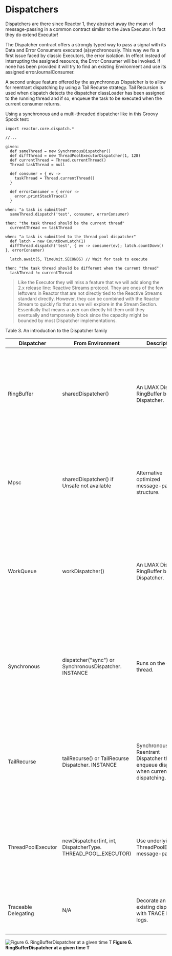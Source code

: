 # Dispatchers
Dispatchers are there since Reactor 1, they abstract away the mean of message-passing in a common contract similar to the Java Executor. In fact they do extend Executor!

The Dispatcher contract offers a strongly typed way to pass a signal with its Data and Error Consumers executed (a)synchronously. This way we fix a first issue faced by classic Executors, the error isolation. In effect instead of interrupting the assigned resource, the Error Consumer will be invoked. If none has been provided it will try to find an existing Environment and use its assigned errorJournalConsumer.

A second unique feature offered by the asynchronous Dispatcher is to allow for reentrant dispatching by using a Tail Recurse strategy. Tail Recursion is used when dispatch detects the dispatcher classLoader has been assigned to the running thread and if so, enqueue the task to be executed when the current consumer returns.

Using a synchronous and a multi-threaded dispatcher like in this Groovy Spock test:

```
import reactor.core.dispatch.*

//...

given:
  def sameThread = new SynchronousDispatcher()
  def diffThread = new ThreadPoolExecutorDispatcher(1, 128)
  def currentThread = Thread.currentThread()
  Thread taskThread = null

  def consumer = { ev ->
    taskThread = Thread.currentThread()
  }

  def errorConsumer = { error ->
    error.printStackTrace()
  }

when: "a task is submitted"
  sameThread.dispatch('test', consumer, errorConsumer)

then: "the task thread should be the current thread"
  currentThread == taskThread

when: "a task is submitted to the thread pool dispatcher"
  def latch = new CountDownLatch(1)
  diffThread.dispatch('test', { ev -> consumer(ev); latch.countDown() }, errorConsumer)

  latch.await(5, TimeUnit.SECONDS) // Wait for task to execute

then: "the task thread should be different when the current thread"
  taskThread != currentThread
```

> Like the Executor they will miss a feature that we will add along the 2.x release line: Reactive Streams protocol. They are ones of the few leftovers in Reactor that are not directly tied to the Reactive Streams standard directly. However, they can be combined with the Reactor Stream to quickly fix that as we will explore in the Stream Section. Essentially that means a user can directly hit them until they eventually and temporarely block since the capacity might be bounded by most Dispatcher implementations.

Table 3. An introduction to the Dispatcher family

Dispatcher|From Environment|Description|Strengths|Weaknesses
----------|----------------|-----------|---------|----------
RingBuffer|sharedDispatcher()|An LMAX Disruptor RingBuffer based Dispatcher.|Small latency peaks tolerated Fastest Async Dispatcher, 10-15M+ dispatch/sec on commodity hardware Support ordering|'Spin' Loop when getting the next slot on full capcity Single Threaded, no concurrent dispatch
Mpsc|sharedDispatcher() if Unsafe not available|Alternative optimized message-passing structure.|Latency peaks tolerated 5-10M+ dispatch/sec on commodity hardware Support ordering|Unbounded and possibly using as much available heap memory as possible \n Single Threaded, no concurrent dispatch
WorkQueue|workDispatcher()|An LMAX Disruptor RingBuffer based Dispatcher.|Latency Peak tolerated for a limited time \n Fastest Multi-Threaded Dispatcher, 5-10M+ dispatch/sec on commodity hardware|'Spin' Loop when getting the next slot on full capcity \n Concurrent dispatch \n Doesn’t support ordering
Synchronous|dispatcher("sync") or SynchronousDispatcher. INSTANCE|Runs on the current thread.|Upstream and Consumer executions are colocated \n Useful for Test support \n Support ordering if the reentrant dispatch is on the current thread|No Tail Recursion support \n Blocking
TailRecurse|tailRecurse() or TailRecurse Dispatcher. INSTANCE|Synchronous Reentrant Dispatcher that enqueue dispatches when currently dispatching.|Upstream and Consumer executions are colocated \n Reduce execution stack, greatly expanded by functional call chains|Unbounded Tail Recurse depth \n Blocking \n Support ordering (Thread Stealing)
ThreadPoolExecutor|newDispatcher(int, int, DispatcherType. THREAD_POOL_EXECUTOR)|Use underlying ThreadPoolExecutor message-passing|Multi-Threaded \n Blocking Consumers, permanent latency tolerated \n 1-5M+ dispatch/sec on commodity hardware|Concurrent run on a given consumer executed twice or more \n Unbounded by default \n Doesn’t support ordering
Traceable Delegating|N/A|Decorate an existing dispatcher with TRACE level logs. |Dispatch tapping \n Runs slower than the delegated dispatcher alone|Log overhead (runtime, disk)

![Figure 6. RingBufferDispatcher at a given time T](http://projectreactor.io/docs/reference/images/rbd2.png)
**Figure 6. RingBufferDispatcher at a given time T**


